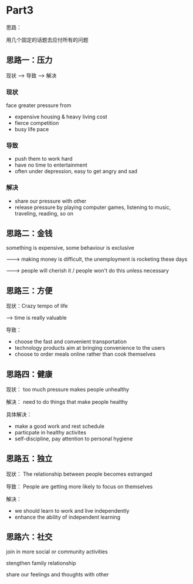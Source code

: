 # Part3 

思路：

用几个固定的话题去应付所有的问题

## 思路一：压力

现状 --> 导致 --> 解决

### 现状

face greater pressure from

+ expensive housing & heavy living cost
+ fierce competition
+ busy life pace

### 导致

+ push them to work hard
+ have no time to entertainment
+ often under depression, easy to get angry and sad

### 解决

+ share our pressure with other
+ release pressure by playing computer games, listening to music, traveling, reading, so on


## 思路二：金钱

something is expensive, some behaviour is exclusive

---> making money is difficult, the unemployment is rocketing these days

---> people will cherish it / people won't do this unless necessary

## 思路三：方便

现状：Crazy tempo of life

--> time is really valuable

导致：

+ choose the fast and convenient transportation
+ technology products aim at bringing convenience to the users
+ choose to order meals online rather than cook themselves

## 思路四：健康

现状： too much pressure makes people unhealthy

解决： need to do things that make people healthy

具体解决：

+ make a good work and rest schedule
+ particpate in healthy activites
+ self-discipline, pay attention to personal hygiene

## 思路五：独立

现状： The relationship between people becomes estranged

导致： People are getting more likely to focus on themselves

解决：

+ we should learn to work and live independently
+ enhance the ability of independent learning



## 思路六：社交

join in more social or community activities

stengthen family relationship

share our feelings and thoughts with other